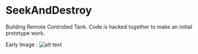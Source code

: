 # SeekAndDestroy
Building Remote Controlled Tank.  Code is hacked together to make an initial prototype work.

Early Image :
![alt text](https://github.com/zylajeff/SeekAndDestroy/blob/master/IMG_20180113_182258.jpg)
